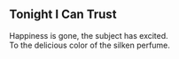 Tonight I Can Trust
-------------------
Happiness is gone, the subject has excited.  
To the delicious color of the silken perfume.  
